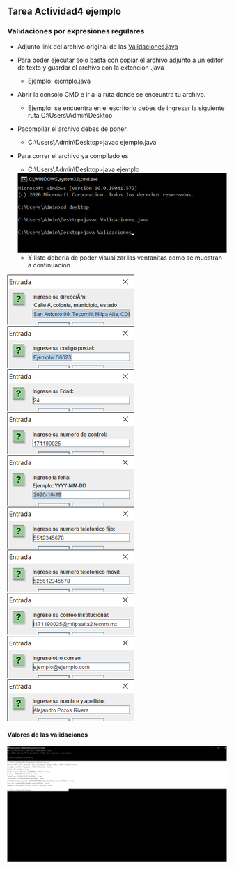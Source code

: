 ## Tarea Actividad4 ejemplo

### Validaciones por expresiones regulares

- Adjunto link del archivo original de las [Validaciones.java](https://github.com/Alex-pozos/Tareas/tree/main/Tarea4/doc_Java/Validaciones.java)
- Para poder ejecutar solo basta con copiar el archivo adjunto a un editor de texto y guardar el archivo con la extencion .java
    - Ejemplo: ejemplo.java
- Abrir la consolo CMD e ir a la ruta donde se enceuntra tu archivo.  
    - Ejemplo: se encuentra en el escritorio debes de ingresar la siguiente ruta
     C:\Users\Admin\Desktop
- Pacompilar el archivo debes de poner.
    - C:\Users\Admin\Desktop>javac ejemplo.java
- Para correr el archivo ya compilado es 
    - C:\Users\Admin\Desktop>java ejemplo
    <img src="img/ejemplo.png">
    
    - Y listo deberia de poder visualizar las ventanitas como se muestran a continuacion

<img src="img/1.png">
<img src="img/2.png">
<img src="img/3.png">
<img src="img/4.png">
<img src="img/5.png">
<img src="img/6.png">
<img src="img/7.png">
<img src="img/8.png">
<img src="img/9.png">
<img src="img/10.png">

#### Valores de las validaciones
<img src="img/cmd.png">